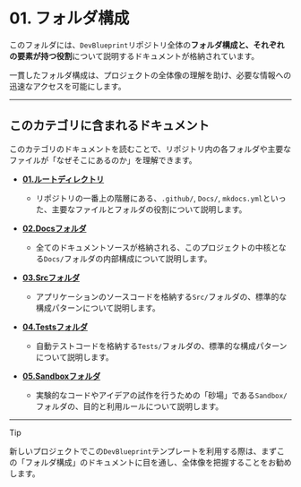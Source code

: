 # 01. フォルダ構成

このフォルダには、`DevBlueprint`リポジトリ全体の**フォルダ構成と、それぞれの要素が持つ役割**について説明するドキュメントが格納されています。

一貫したフォルダ構成は、プロジェクトの全体像の理解を助け、必要な情報への迅速なアクセスを可能にします。

---

## このカテゴリに含まれるドキュメント

このカテゴリのドキュメントを読むことで、リポジトリ内の各フォルダや主要なファイルが「なぜそこにあるのか」を理解できます。

*   **[01.ルートディレクトリ](./01_ルートディレクトリ.md)**
    *   リポジトリの一番上の階層にある、`.github/`, `Docs/`, `mkdocs.yml`といった、主要なファイルとフォルダの役割について説明します。

*   **[02.Docsフォルダ](./02_Docsフォルダ.md)**
    *   全てのドキュメントソースが格納される、このプロジェクトの中核となる`Docs/`フォルダの内部構成について説明します。

*   **[03.Srcフォルダ](./03_Srcフォルダ.md)**
    *   アプリケーションのソースコードを格納する`Src/`フォルダの、標準的な構成パターンについて説明します。

*   **[04.Testsフォルダ](./04_Testsフォルダ.md)**
    *   自動テストコードを格納する`Tests/`フォルダの、標準的な構成パターンについて説明します。

*   **[05.Sandboxフォルダ](./05_Sandboxフォルダ.md)**
    *   実験的なコードやアイデアの試作を行うための「砂場」である`Sandbox/`フォルダの、目的と利用ルールについて説明します。

---

> [!TIP]
> 新しいプロジェクトでこの`DevBlueprint`テンプレートを利用する際は、まずこの「フォルダ構成」のドキュメントに目を通し、全体像を把握することをお勧めします。